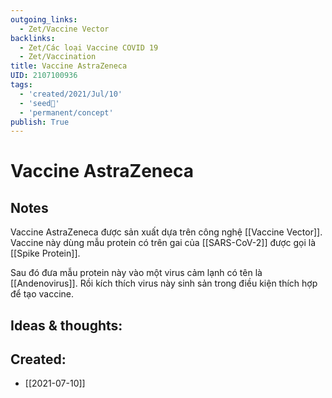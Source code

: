 ```yaml
---
outgoing_links:
  - Zet/Vaccine Vector
backlinks:
  - Zet/Các loại Vaccine COVID 19
  - Zet/Vaccination
title: Vaccine AstraZeneca
UID: 2107100936
tags:
  - 'created/2021/Jul/10'
  - 'seed🥜'
  - 'permanent/concept'
publish: True
---
```

# Vaccine AstraZeneca

## Notes
Vaccine AstraZeneca được sản xuất dựa trên công nghệ [[Vaccine Vector]]. Vaccine này dùng mẫu protein có trên gai của [[SARS-CoV-2]] được gọi là [[Spike Protein]]. 

Sau đó đưa mẫu protein này vào một virus cảm lạnh có tên là [[Andenovirus]]. Rồi kích thích virus này sinh sản trong điều kiện thích hợp để tạo vaccine.

## Ideas & thoughts:


## Created:
- [[2021-07-10]]
